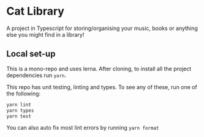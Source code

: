 # Cat Library

A project in Typescript for storing/organising your music, books or anything else you might find in a library!

## Local set-up

This is a mono-repo and uses lerna. After cloning, to install all the project dependencies run `yarn`.

This repo has unit testing, linting and types. To see any of these, run one of the following:

```bash
yarn lint
yarn types
yarn test
```

You can also auto fix most lint errors by running `yarn format`
